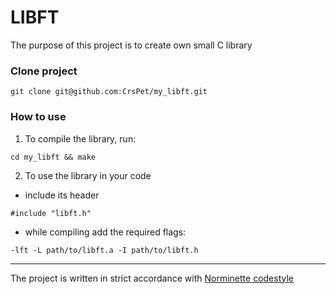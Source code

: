 # LIBFT

The purpose of this project is to create own small C library

### Clone project
```
git clone git@github.com:CrsPet/my_libft.git
```
### How to use
1. To compile the library, run:
```
cd my_libft && make
```
2. To use the library in your code 
* include its header
```
#include "libft.h"
```
* while compiling add the required flags:
```
-lft -L path/to/libft.a -I path/to/libft.h
```

---
The project is written in strict accordance with [Norminette codestyle](https://github.com/42School/norminette)
